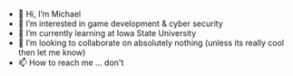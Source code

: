 - 👋 Hi, I’m Michael
- 👀 I’m interested in game development & cyber security
- 🌱 I’m currently learning at Iowa State University
- 💞️ I’m looking to collaborate on absolutely nothing (unless its really cool then let me know)
- 📫 How to reach me ... don't

<!---
Rubenacker04/Rubenacker04 is a ✨ special ✨ repository because its `README.md` (this file) appears on your GitHub profile.
You can click the Preview link to take a look at your changes.
--->

